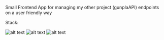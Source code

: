 Small Frontend App for managing my other project (gunplaAPI) endpoints on a user friendly way 

Stack:

![alt text](https://www.vectorlogo.zone/logos/reactjs/reactjs-ar21.svg "React.JS Logo")
![alt text](https://www.vectorlogo.zone/logos/axios/axios-ar21.svg "Axios Logo")
![alt text](https://bulma.io/assets/brand/Bulma%20Icon.svg "Bulma CSS Logo")
